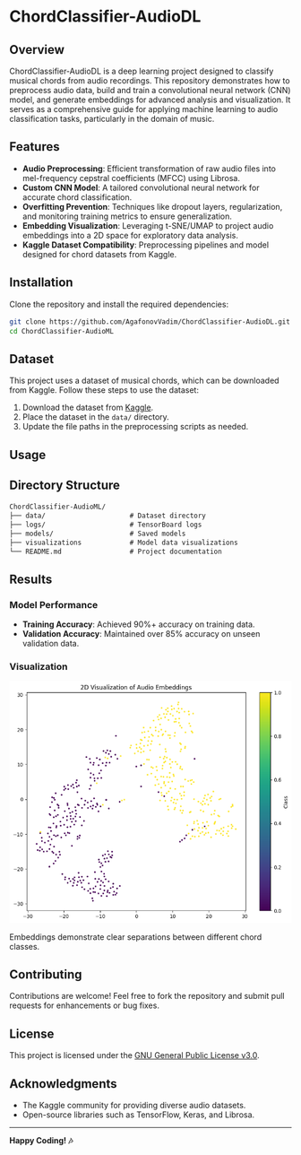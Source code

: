 # ChordClassifier-AudioDL

## Overview

ChordClassifier-AudioDL is a deep learning project designed to classify musical chords from audio recordings. This repository demonstrates how to preprocess audio data, build and train a convolutional neural network (CNN) model, and generate embeddings for advanced analysis and visualization. It serves as a comprehensive guide for applying machine learning to audio classification tasks, particularly in the domain of music.

## Features

- **Audio Preprocessing**: Efficient transformation of raw audio files into mel-frequency cepstral coefficients (MFCC) using Librosa.
- **Custom CNN Model**: A tailored convolutional neural network for accurate chord classification.
- **Overfitting Prevention**: Techniques like dropout layers, regularization, and monitoring training metrics to ensure generalization.
- **Embedding Visualization**: Leveraging t-SNE/UMAP to project audio embeddings into a 2D space for exploratory data analysis.
- **Kaggle Dataset Compatibility**: Preprocessing pipelines and model designed for chord datasets from Kaggle.

## Installation

Clone the repository and install the required dependencies:

```bash
git clone https://github.com/AgafonovVadim/ChordClassifier-AudioDL.git
cd ChordClassifier-AudioML
```

## Dataset

This project uses a dataset of musical chords, which can be downloaded from Kaggle. Follow these steps to use the dataset:

1. Download the dataset from [Kaggle](https://www.kaggle.com/).
2. Place the dataset in the `data/` directory.
3. Update the file paths in the preprocessing scripts as needed.

## Usage

## Directory Structure

```
ChordClassifier-AudioML/
├── data/                     # Dataset directory
├── logs/                     # TensorBoard logs
├── models/                   # Saved models
├── visualizations            # Model data visualizations
└── README.md                 # Project documentation
```

## Results

### Model Performance

- **Training Accuracy**: Achieved 90%+ accuracy on training data.
- **Validation Accuracy**: Maintained over 85% accuracy on unseen validation data.

### Visualization

![Embedding Visualization](visualizations/embeddings.png)

Embeddings demonstrate clear separations between different chord classes.

## Contributing

Contributions are welcome! Feel free to fork the repository and submit pull requests for enhancements or bug fixes.

## License

This project is licensed under the [GNU General Public License v3.0](LICENSE).

## Acknowledgments

- The Kaggle community for providing diverse audio datasets.
- Open-source libraries such as TensorFlow, Keras, and Librosa.

---

**Happy Coding! 🎶**
